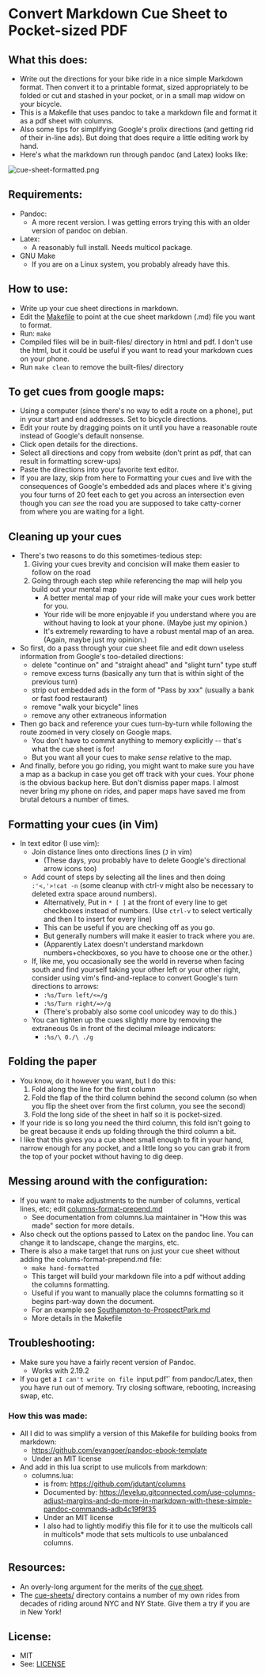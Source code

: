 # Convert Markdown Cue Sheet to Pocket-sized PDF

## What this does:
* Write out the directions for your bike ride in a nice simple Markdown format. Then convert it to a printable format, sized appropriately to be folded or cut and stashed in your pocket, or in a small map widow on your bicycle.
* This is a Makefile that uses pandoc to take a markdown file and format it as a pdf sheet with columns.
* Also some tips for simplifying Google's prolix directions (and getting rid of their in-line ads). But doing that does require a little editing work by hand.
* Here's what the markdown run through pandoc (and Latex) looks like:

![cue-sheet-formatted.png](./more-readme/cue-sheet-formatted.png)


## Requirements:
* Pandoc:
	* A more recent version. I was getting errors trying this with an older version of pandoc on debian.
* Latex:
	* A reasonably full install. Needs multicol package.
* GNU Make
	* If you are on a Linux system, you probably already have this.


## How to use:
* Write up your cue sheet directions in markdown.
* Edit the [Makefile](./Makefile) to point at the cue sheet markdown (.md) file you want to format.
* Run: `make`
* Compiled files will be in built-files/ directory in html and pdf. I don't use the html, but it could be useful if you want to read your markdown cues on your phone.
* Run `make clean` to remove the built-files/ directory


## To get cues from google maps:
* Using a computer (since there's no way to edit a route on a phone), put in your start and end addresses. Set to bicycle directions.
* Edit your route by dragging points on it until you have a reasonable route instead of Google's default nonsense.
* Click open details for the directions.
* Select all directions and copy from website (don't print as pdf, that can result in formatting screw-ups) 
* Paste the directions into your favorite text editor.
* If you are lazy, skip from here to Formatting your cues and live with the consequences of Google's embedded ads and places where it's giving you four turns of 20 feet each to get you across an intersection even though you can *see* the road you are supposed to take catty-corner from where you are waiting for a light.


## Cleaning up your cues
* There's two reasons to do this sometimes-tedious step:
	1. Giving your cues brevity and concision will make them easier to follow on the road
	2. Going through each step while referencing the map will help you build out your mental map
		* A better mental map of your ride will make your cues work better for you.
		* Your ride will be more enjoyable if you understand where you are without having to look at your phone. (Maybe just my opinion.)
		* It's extremely rewarding to have a robust mental map of an area. (Again, maybe just my opinion.)
* So first, do a pass through your cue sheet file and edit down useless information from Google's too-detailed directions: 
	* delete "continue on" and "straight ahead" and "slight turn" type stuff
	* remove excess turns (basically any turn that is within sight of the previous turn)
	* strip out embedded ads in the form of "Pass by xxx" (usually a bank or fast food restaurant)
	* remove "walk your bicycle" lines
	* remove any other extraneous information
* Then go back and reference your cues turn-by-turn while following the route zoomed in very closely on Google maps.
	* You don't have to commit anything to memory explicitly -- that's what the cue sheet is for!
	* But you want all your cues to make *sense* relative to the map.
* And finally, before you go riding, you might want to make sure you have a map as a backup in case you get off track with your cues. Your phone is the obvious backup here. But don't dismiss paper maps. I almost never bring my phone on rides, and paper maps have saved me from brutal detours a number of times.


## Formatting your cues (in Vim)
* In text editor (I use vim):
	* Join distance lines onto directions lines (`J` in vim)
        * (These days, you probably have to delete Google's directional arrow icons too)
	* Add count of steps by selecting all the lines and then doing `:'<,'>!cat -n` (some cleanup with ctrl-v might also be necessary to deleted extra space around numbers).
		* Alternatively, Put in `* [ ]` at the front of every line to get checkboxes instead of numbers. (Use `ctrl-v` to select vertically and then I to insert for every line)
		* This can be useful if you are checking off as you go.
		* But generally numbers will make it easier to track where you are.
		* (Apparently Latex doesn't understand markdown numbers+checkboxes, so you have to choose one or the other.)
	* If, like me, you occasionally see the world in reverse when facing south and find yourself taking your other left or your other right, consider using vim's find-and-replace to convert Google's turn directions to arrows:
		* `:%s/Turn left/<=/g`
		* `:%s/Turn right/=>/g`
		* (There's probably also some cool unicodey way to do this.)
	* You can tighten up the cues slightly more by removing the extraneous 0s in front of the decimal mileage indicators:
		* `:%s/\ 0./\ ./g`


## Folding the paper
* You know, do it however you want, but I do this:
	1. Fold along the line for the first column
	2. Fold the flap of the third column behind the second column (so when you flip the sheet over from the first column, you see the second)
	3. Fold the long side of the sheet in half so it is pocket-sized.
* If your ride is so long you need the third column, this fold isn't going to be great because it ends up folding through the third column a bit.
* I like that this gives you a cue sheet small enough to fit in your hand, narrow enough for any pocket, and a little long so you can grab it from the top of your pocket without having to dig deep.


## Messing around with the configuration:
* If you want to make adjustments to the number of columns, vertical lines, etc; edit [columns-format-prepend.md](./columns/columns-format-prepend.md)
	* See documentation from columns.lua maintainer in "How this was made" section for more details.
* Also check out the options passed to Latex on the pandoc line. You can change it to landscape, change the margins, etc.
* There is also a make target that runs on just your cue sheet without adding the colums-format-prepend.md file:
	* `make hand-formatted`
	* This target will build your markdown file into a pdf without adding the columns formatting.
	* Useful if you want to manually place the columns formatting so it begins part-way down the document.
	* For an example see [Southampton-to-ProspectPark.md](cue-sheets/Southampton-to-ProspectPark.md)
	* More details in the Makefile


## Troubleshooting:
* Make sure you have a fairly recent version of Pandoc.
	* Works with 2.19.2
* If you get a `I can't write on file `input.pdf'` from pandoc/Latex, then you have run out of memory. Try closing software, rebooting, increasing swap, etc.


### How this was made:
* All I did to was simplify a version of this Makefile for building books from markdown:
	* https://github.com/evangoer/pandoc-ebook-template
	* Under an MIT license
* And add in this lua script to use mulicols from markdown:
	* columns.lua:
		* is from: https://github.com/jdutant/columns
		* Documented by: https://levelup.gitconnected.com/use-columns-adjust-margins-and-do-more-in-markdown-with-these-simple-pandoc-commands-adb4c19f9f35
		* Under an MIT license
		* I also had to lightly modifiy this file for it to use the multicols call in multicols* mode that sets multicols to use unbalanced columns.


## Resources:
* An overly-long argument for the merits of the [cue sheet](./more-readme/why-cue-sheets.md).
* The [cue-sheets/](./cue-sheets/) directory contains a number of my own rides from decades of riding around NYC and NY State. Give them a try if you are in New York!


## License:
* MIT
* See: [LICENSE](./LICENSE)






